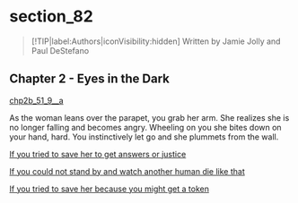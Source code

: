 
# section_82

>[!TIP|label:Authors|iconVisibility:hidden]
>Written by Jamie Jolly and Paul DeStefano

## Chapter 2 - Eyes in the Dark

[chp2b_51_9__a](../../decomp/app/src/main/res/raw/chp2b_51_9__a.mp3 ':include :type=audio')

As the woman leans over the parapet, you grab her arm. She realizes she is no longer falling and becomes angry. Wheeling on you she bites down on your hand, hard. You instinctively let go and she plummets from the wall.

[If you tried to save her to get answers or justice](output/chapter2/section_83.md)

[If you could not stand by and watch another human die like that](output/chapter2/section_84.md)

[If you tried to save her because you might get a token](output/chapter2/section_85.md)


